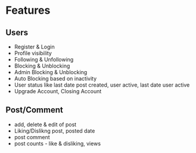 # Features
## Users
- Register & Login
- Profile visibility
- Following & Unfollowing
- Blocking & Unblocking
- Admin Blocking & Unblocking
- Auto Blocking based on inactivity
- User status like last date post created, user active, last date user active
- Upgrade Account, Closing Account

## Post/Comment
- add, delete & edit of post
- Liking/Dislikng post, posted date
- post comment
- post counts - like & disliking, views

